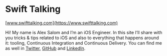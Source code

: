 # Swift Talking

[www.swifttalking.com](https://www.swifttalking.com)

Hi! My name is Alex Salom and I’m an iOS Engineer. In this site I’ll share with you tricks & tips related to iOS and also to everything that happens around it: tooling, Continuous Integration and Continuous Delivery. You can find me as well in [Twitter](https://twitter.com/empatiia), [GitHub](https://github.com/asalom) and [LinkedIn](https://www.linkedin.com/in/alexsalom).